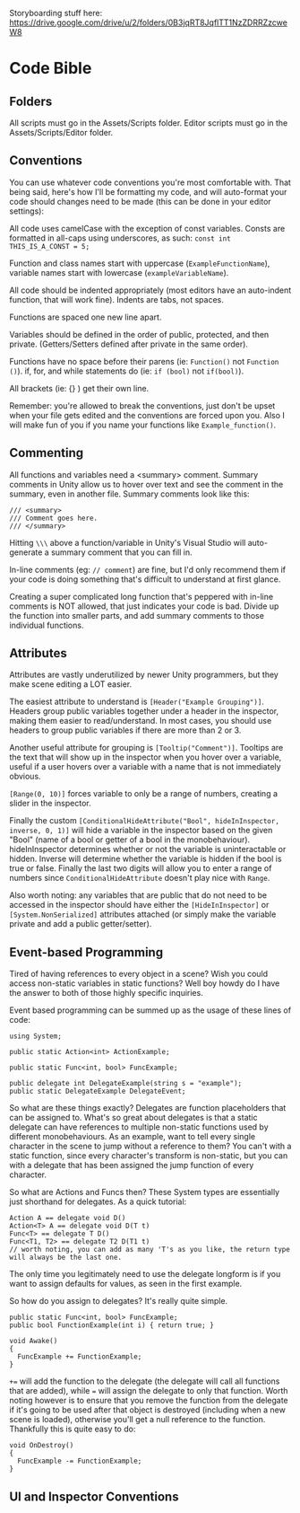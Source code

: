 Storyboarding stuff here: https://drive.google.com/drive/u/2/folders/0B3jqRT8JqflTT1NzZDRRZzcweW8

# Code Bible

## Folders

All scripts must go in the Assets/Scripts folder. Editor scripts must go in the Assets/Scripts/Editor folder. 

## Conventions

You can use whatever code conventions you're most comfortable with. That being said, here's how I'll be formatting my code, and will auto-format your code should changes need to be made (this can be done in your editor settings): 

All code uses camelCase with the exception of const variables. Consts are formatted in all-caps using underscores, as such: 
`const int THIS_IS_A_CONST = 5;`

Function and class names start with uppercase (`ExampleFunctionName`), variable names start with lowercase (`exampleVariableName`).

All code should be indented appropriately (most editors have an auto-indent function, that will work fine). Indents are tabs, not spaces. 

Functions are spaced one new line apart. 

Variables should be defined in the order of public, protected, and then private. (Getters/Setters defined after private in the same order). 

Functions have no space before their parens (ie: `Function()` not `Function ()`). if, for, and while statements do (ie: `if (bool)` not `if(bool)`). 

All brackets (ie: {} ) get their own line.

Remember: you're allowed to break the conventions, just don't be upset when your file gets edited and the conventions are forced upon you. Also I will make fun of you if you name your functions like `Example_function()`. 

## Commenting

All functions and variables need a \<summary\> comment. Summary comments in Unity allow us to hover over text and see the comment in the summary, even in another file. Summary comments look like this:

```
/// <summary>
/// Comment goes here. 
/// </summary>
```

Hitting `\\\` above a function/variable in Unity's Visual Studio will auto-generate a summary comment that you can fill in. 

In-line comments (eg: `// comment`) are fine, but I'd only recommend them if your code is doing something that's difficult to understand at first glance. 

Creating a super complicated long function that's peppered with in-line comments is NOT allowed, that just indicates your code is bad. Divide up the function into smaller parts, and add summary comments to those individual functions. 

## Attributes

Attributes are vastly underutilized by newer Unity programmers, but they make scene editing a LOT easier. 

The easiest attribute to understand is `[Header("Example Grouping")]`. Headers group public variables together under a header in the inspector, making them easier to read/understand. In most cases, you should use headers to group public variables if there are more than 2 or 3. 

Another useful attribute for grouping is `[Tooltip("Comment")]`. Tooltips are the text that will show up in the inspector when you hover over a variable, useful if a user hovers over a variable with a name that is not immediately obvious. 

`[Range(0, 10)]` forces variable to only be a range of numbers, creating a slider in the inspector. 

Finally the custom `[ConditionalHideAttribute("Bool", hideInInspector, inverse, 0, 1)]` will hide a variable in the inspector based on the given "Bool" (name of a bool or getter of a bool in the monobehaviour). hideInInspector determines whether or not the variable is uninteractable or hidden. Inverse will determine whether the variable is hidden if the bool is true or false. Finally the last two digits will allow you to enter a range of numbers since `ConditionalHideAttribute` doesn't play nice with `Range`. 

Also worth noting: any variables that are public that do not need to be accessed in the inspector should have either the `[HideInInspector]` or `[System.NonSerialized]` attributes attached (or simply make the variable private and add a public getter/setter). 

## Event-based Programming

Tired of having references to every object in a scene? Wish you could access non-static variables in static functions? Well boy howdy do I have the answer to both of those highly specific inquiries. 

Event based programming can be summed up as the usage of these lines of code:

```
using System;

public static Action<int> ActionExample;

public static Func<int, bool> FuncExample;

public delegate int DelegateExample(string s = "example");
public static DelegateExample DelegateEvent;
```

So what are these things exactly? Delegates are function placeholders that can be assigned to. What's so great about delegates is that a static delegate can have references to multiple non-static functions used by different monobehaviours. As an example, want to tell every single character in the scene to jump without a reference to them? You can't with a static function, since every character's transform is non-static, but you can with a delegate that has been assigned the jump function of every character. 

So what are Actions and Funcs then? These System types are essentially just shorthand for delegates. As a quick tutorial:
```
Action A == delegate void D()
Action<T> A == delegate void D(T t)
Func<T> == delegate T D()
Func<T1, T2> == delegate T2 D(T1 t) 
// worth noting, you can add as many 'T's as you like, the return type will always be the last one. 
```
The only time you legitimately need to use the delegate longform is if you want to assign defaults for values, as seen in the first example. 

So how do you assign to delegates? It's really quite simple. 
```
public static Func<int, bool> FuncExample;
public bool FunctionExample(int i) { return true; }

void Awake() 
{
  FuncExample += FunctionExample;
}
```
`+=` will add the function to the delegate (the delegate will call all functions that are added), while `=` will assign the delegate to only that function. Worth noting however is to ensure that you remove the function from the delegate if it's going to be used after that object is destroyed (including when a new scene is loaded), otherwise you'll get a null reference to the function. Thankfully this is quite easy to do:
```
void OnDestroy() 
{
  FuncExample -= FunctionExample;
}
```

## UI and Inspector Conventions

